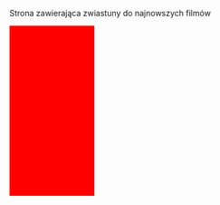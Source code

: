Strona zawierająca zwiastuny do najnowszych filmów
<html>
  <body>
    <div class="test" style="width: 150px; height: 300px; background: red; "></div>
  </body>
</html>

